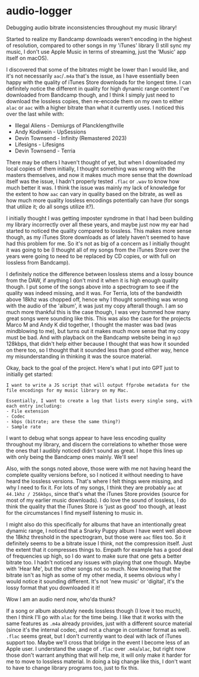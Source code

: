# audio-logger

Debugging audio bitrate inconsistencies throughout my music library!

Started to realize my Bandcamp downloads weren't encoding in the highest of resolution, compared to other songs in my 'iTunes' library (I still sync my music, I don't use Apple Music in terms of streaming, just the 'Music' app itself on macOS).

I discovered that some of the bitrates might be lower than I would like, and it's not necessarily `aac`/`.m4a` that's the issue, as I have essentially been happy with the quality of iTunes Store downloads for the longest time. I can definitely notice the different in quality for high dynamic range content I've downloaded from Bandcamp though, and I think I simply just need to download the lossless copies, then re-encode them on my own to either `alac` or `aac` with a higher bitrate than what it currently uses. I noticed this over the last while with:

- Illegal Aliens - Demiurgs of Plancklengthville
- Andy Kodiwein - UpSessions
- Devin Townsend - Infinity (Remastered 2023)
- Lifesigns - Lifesigns
- Devin Townsend - Terria

There may be others I haven't thought of yet, but when I downloaded my local copies of them initially, I thought something was wrong with the masters themselves, and now it makes much more sense that the download itself was the issue, I hadn't properly tested `.flac` or `.wav` to know how much better it was. I think the issue was mainly my lack of knowledge for the extent to how `aac` can vary in quality based on the bitrate, as well as how much more quality lossless encodings potentially can have (for songs that utilize it; do all songs utilize it?).

I initially thought I was getting imposter syndrome in that I had been building my library incorrectly over all these years, and maybe just now my ear had started to noticed the quality compared to lossless. This makes more sense though, as my iTunes Store downloads as of lately haven't seemed to have had this problem for me. So it's not as big of a concern as I initially thought it was going to be (I thought all of my songs from the iTunes Store over the years were going to need to be replaced by CD copies, or with full on lossless from Bandcamp).

I definitely notice the difference between lossless stems and a lossy bounce from the DAW, if anything I don't mind it when it is high enough quality though. I put some of the songs above into a spectrogram to see if the quality was indeed missing, and it was. For Terria, lots of the bandwidth above 18khz was chopped off, hence why I thought something was wrong with the audio of the 'album', it was just my copy afterall though. I am so much more thankful this is the case though, I was very bummed how many great songs were sounding like this. This was also the case for the projects Marco M and Andy K did together, I thought the master was bad (was mindblowing to me), but turns out it makes much more sense that my copy must be bad. And with playback on the Bandcamp website being in `mp3` 128kbps, that didn't help either because I thought that was how it sounded on there too, so I thought that it sounded less than good either way, hence my misunderstanding in thinking it was the source material.

Okay, back to the goal of the project. Here's what I put into GPT just to initially get started:

```
I want to write a JS script that will output ffprobe metadata for the file encodings for my music library on my Mac.

Essentially, I want to create a log that lists every single song, with each entry including:
- File extension
- Codec
- kbps (bitrate; are these the same thing?)
- Sample rate
```

I want to debug what songs appear to have less encoding quality throughout my library, and discern the correlations to whether those were the ones that I audibly noticed didn't sound as great. I hope this lines up with only being the Bandcamp ones mainly. We'll see!

Also, with the songs noted above, those were with me not having heard the complete quality versions before, so I noticed it without needing to have heard the lossless versions. That's where I felt things were missing, and why I need to fix it. For lots of my songs, I think they are probably `aac` at `44.1khz / 256kbps`, since that's what the iTunes Store provides (source for most of my earlier music downloads). I do love the sound of lossless, I do think the quality that the iTunes Store is 'just as good' too though, at least for the circumstances I find myself listening to music in.

I might also do this specifically for albums that have an intentionally great dynamic range, I noticed that a Snarky Puppy album I have went well above the 18khz threshold in the spectrogram, but those were `aac` files too. So it definitely seems to be a bitrate issue I think, not the compression itself. Just the extent that it compresses things to. Empath for example has a good deal of frequencies up high, so I do want to make sure that one gets a better bitrate too. I hadn't noticed any issues with playing that one though. Maybe with 'Hear Me', but the other songs not so much. Now knowing that the bitrate isn't as high as some of my other media, it seems obvious why I would notice it sounding different. It's not 'new music' or 'digital', it's the lossy format that you downloaded it it!

Wow I am an audio nerd now, who'da thunk?

If a song or album absolutely needs lossless though (I love it too much), then I think I'll go with `alac` for the time being. I like that it works with the same features as `.m4a` already provides, just with a different source material (since it's the internal codec, and not a change in container format as well). `.flac` seems great, but I don't currently want to deal with lack of iTunes support too. Maybe we'll cross that bridge in the event I become less of an Apple user. I understand the usage of `.flac` over `.m4a`/`alac`, but right now those don't warrant anything that will help me, it will only make it harder for me to move to lossless material. In doing a big change like this, I don't want to have to change library programs too, just to fix this.
